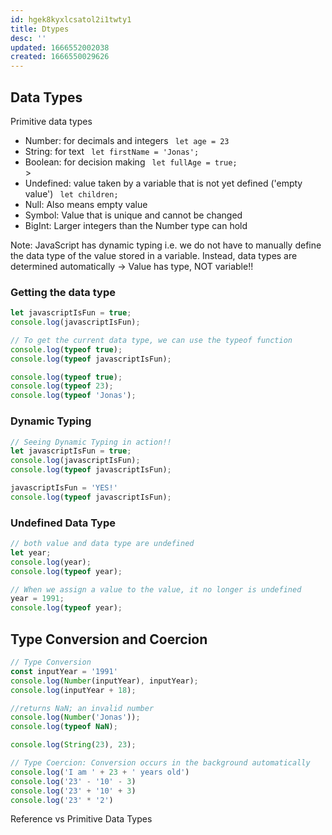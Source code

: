 ```yaml
---
id: hgek8kyxlcsatol2i1twty1
title: Dtypes
desc: ''
updated: 1666552002038
created: 1666550029626
---
```

## Data Types ##

Primitive data types 
- Number: for decimals and integers  <code> let age = 23 </code>
- String: for text <code> let firstName = 'Jonas';</code>
- Boolean: for decision making <code> let fullAge = true; </code>>
- Undefined: value taken by a variable that is not yet defined ('empty value') <code> let children; </code>
- Null: Also means empty value
- Symbol: Value that is unique and cannot be changed
- BigInt: Larger integers than the Number type can hold

Note: JavaScript has dynamic typing i.e. we do not have to manually define the data type of the value stored in a variable. Instead, data types are determined automatically -> Value has type, NOT variable!!


### Getting the data type ###

```js
let javascriptIsFun = true;
console.log(javascriptIsFun);

// To get the current data type, we can use the typeof function
console.log(typeof true);
console.log(typeof javascriptIsFun);

console.log(typeof true);
console.log(typeof 23);
console.log(typeof 'Jonas');
```

### Dynamic Typing ###
```javascript
// Seeing Dynamic Typing in action!!
let javascriptIsFun = true;
console.log(javascriptIsFun);
console.log(typeof javascriptIsFun);

javascriptIsFun = 'YES!'
console.log(typeof javascriptIsFun);
```
### Undefined Data Type ###
```javascript
// both value and data type are undefined
let year;
console.log(year);
console.log(typeof year);

// When we assign a value to the value, it no longer is undefined
year = 1991;
console.log(typeof year);
```

## Type Conversion and Coercion ##

```js
// Type Conversion
const inputYear = '1991'
console.log(Number(inputYear), inputYear);
console.log(inputYear + 18);

//returns NaN; an invalid number
console.log(Number('Jonas'));
console.log(typeof NaN);

console.log(String(23), 23);

// Type Coercion: Conversion occurs in the background automatically
console.log('I am ' + 23 + ' years old')
console.log('23' - '10' - 3)
console.log('23' + '10' + 3)
console.log('23' * '2')
```

Reference vs Primitive Data Types
